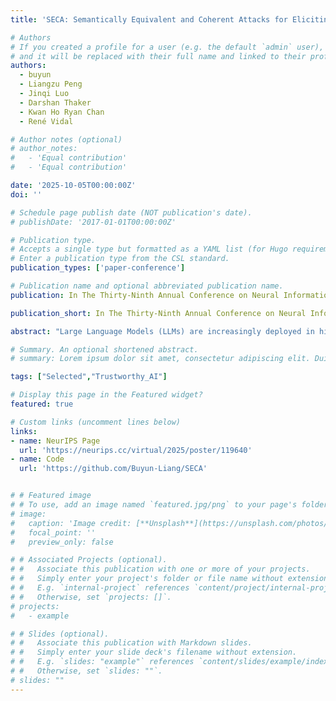 ```yaml
---
title: 'SECA: Semantically Equivalent and Coherent Attacks for Eliciting LLM Hallucinations'

# Authors
# If you created a profile for a user (e.g. the default `admin` user), write the username (folder name) here
# and it will be replaced with their full name and linked to their profile.
authors:
  - buyun
  - Liangzu Peng
  - Jinqi Luo
  - Darshan Thaker
  - Kwan Ho Ryan Chan
  - René Vidal

# Author notes (optional)
# author_notes:
#   - 'Equal contribution'
#   - 'Equal contribution'

date: '2025-10-05T00:00:00Z'
doi: ''

# Schedule page publish date (NOT publication's date).
# publishDate: '2017-01-01T00:00:00Z'

# Publication type.
# Accepts a single type but formatted as a YAML list (for Hugo requirements).
# Enter a publication type from the CSL standard.
publication_types: ['paper-conference']

# Publication name and optional abbreviated publication name.
publication: In The Thirty-Ninth Annual Conference on Neural Information Processing Systems (NeurIPS 2025)

publication_short: In The Thirty-Ninth Annual Conference on Neural Information Processing Systems (NeurIPS 2025)

abstract: "Large Language Models (LLMs) are increasingly deployed in high-risk domains. However, state-of-the-art LLMs often produce hallucinations, raising serious concerns about their reliability. Prior work has explored adversarial attacks for hallucination elicitation in LLMs, but they often produce unrealistic prompts—by either inserting gibberish tokens or altering the original meaning—thus offering limited insight into how hallucinations may occur in practice. While adversarial attacks in computer vision often involve realistic modifications to input images, the problem of finding realistic adversarial prompts for eliciting LLM hallucinations has remained largely underexplored. To address this gap, we propose Semantically Equivalent and Coherent Attacks (SECA) to elicit hallucinations via realistic modifications to the prompt that preserve its meaning while maintaining semantic coherence. Our contributions are threefold: (i) we formulate realistic attacks for hallucination elicitation as a constrained optimization problem over the input prompt space under semantic equivalence and coherence constraints; (ii) we introduce a constraint-preserving zeroth-order method to effectively search for adversarial yet feasible prompts; and (iii) we demonstrate through experiments on open-ended multiple-choice question answering tasks that SECA achieves higher attack success rates while incurring almost no constraint violations compared to existing methods. SECA highlights the sensitivity of both open-source and commercial gradient-inaccessible LLMs to realistic and plausible prompt variations."

# Summary. An optional shortened abstract.
# summary: Lorem ipsum dolor sit amet, consectetur adipiscing elit. Duis posuere tellus ac convallis placerat. Proin tincidunt magna sed ex sollicitudin condimentum.

tags: ["Selected","Trustworthy_AI"]

# Display this page in the Featured widget?
featured: true

# Custom links (uncomment lines below)
links:
- name: NeurIPS Page
  url: 'https://neurips.cc/virtual/2025/poster/119640'
- name: Code
  url: 'https://github.com/Buyun-Liang/SECA'


# # Featured image
# # To use, add an image named `featured.jpg/png` to your page's folder.
# image:
#   caption: 'Image credit: [**Unsplash**](https://unsplash.com/photos/pLCdAaMFLTE)'
#   focal_point: ''
#   preview_only: false

# # Associated Projects (optional).
# #   Associate this publication with one or more of your projects.
# #   Simply enter your project's folder or file name without extension.
# #   E.g. `internal-project` references `content/project/internal-project/index.md`.
# #   Otherwise, set `projects: []`.
# projects:
#   - example

# # Slides (optional).
# #   Associate this publication with Markdown slides.
# #   Simply enter your slide deck's filename without extension.
# #   E.g. `slides: "example"` references `content/slides/example/index.md`.
# #   Otherwise, set `slides: ""`.
# slides: ""
---
```


<!-- > [!NOTE]
> Click the _Cite_ button above to demo the feature to enable visitors to import publication metadata into their reference management software.

> [!NOTE]
> Create your slides in Markdown - click the _Slides_ button to check out the example.

Add the publication's **full text** or **supplementary notes** here. You can use rich formatting such as including [code, math, and images](https://docs.hugoblox.com/content/writing-markdown-latex/). -->
